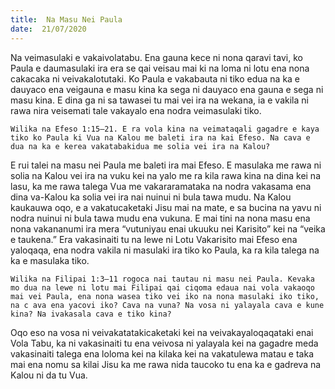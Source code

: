 ```yaml
---
title:  Na Masu Nei Paula
date:  21/07/2020
---
```


Na veimasulaki e vakaivolatabu. Ena gauna kece ni nona qaravi tavi, ko Paula e daumasulaki ira era se qai veisau mai ki na loma ni lotu ena nona cakacaka ni veivakalotutaki. Ko Paula e vakabauta ni tiko edua na ka e dauyaco ena veigauna e masu kina ka sega ni dauyaco ena gauna e sega ni masu kina. E dina ga ni sa tawasei tu mai vei ira na wekana, ia e vakila ni rawa nira veisemati tale vakayalo ena nodra veimasulaki tiko.

`Wilika na Efeso 1:15–21. E ra vola kina na veimataqali gagadre e kaya tiko ko Paula ki Vua na Kalou me baleti ira na kai Efeso. Na cava e dua na ka e kerea vakatabakidua me solia vei ira na Kalou?`

E rui talei na masu nei Paula me baleti ira mai Efeso. E masulaka me rawa ni solia na Kalou vei ira na vuku kei na yalo me ra kila rawa kina na dina kei na lasu, ka me rawa talega Vua me vakararamataka na nodra vakasama ena dina va-Kalou ka solia vei ira nai nuinui ni bula tawa mudu. Na Kalou kaukauwa oqo, e a vakatucaketaki Jisu mai na mate, e sa bucina na yavu ni nodra nuinui ni bula tawa mudu ena vukuna. E mai tini na nona masu ena nona vakananumi ira mera “vutuniyau enai ukuuku nei Karisito” kei na “veika e taukena.” Era vakasinaiti tu na lewe ni Lotu Vakarisito mai Efeso ena yaloqaqa, ena nodra vakila ni masulaki ira tiko ko Paula, ka ra kila talega na ka e masulaka tiko.

`Wilika na Filipai 1:3–11 rogoca nai tautau ni masu nei Paula. Kevaka mo dua na lewe ni lotu mai Filipai qai ciqoma edaua nai vola vakaoqo mai vei Paula, ena nona wasea tiko vei iko na nona masulaki iko tiko, na c ava ena yacovi iko? Cava na vuna? Na vosa ni yalayala cava e kune kina? Na ivakasala cava e tiko kina?`

Oqo eso na vosa ni veivakatatakicaketaki kei na veivakayaloqaqataki enai Vola Tabu, ka ni vakasinaiti tu ena veivosa ni yalayala kei na gagadre meda vakasinaiti talega ena loloma kei na kilaka kei na vakatulewa matau e taka mai ena nomu sa kilai Jisu ka me rawa nida taucoko tu ena ka e gadreva na Kalou ni da tu Vua.